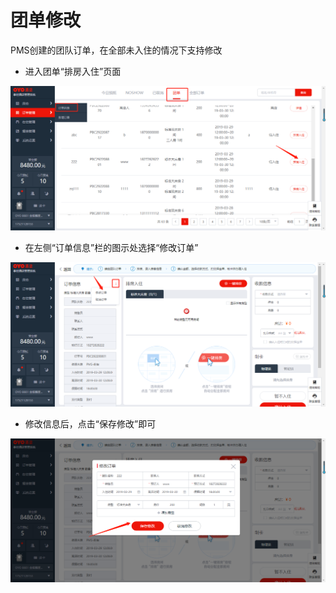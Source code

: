 # 团单修改

PMS创建的团队订单，在全部未入住的情况下支持修改

* 进入团单“排房入住”页面

![](../../../.gitbook/assets/image%20%28610%29.png)

* 在左侧“订单信息”栏的图示处选择“修改订单”

![](../../../.gitbook/assets/image%20%28591%29.png)

* 修改信息后，点击“保存修改”即可

![](../../../.gitbook/assets/image%20%28441%29.png)

